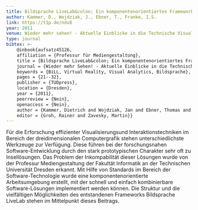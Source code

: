 ```yaml
---
title: Bildsprache LiveLab&colon; Ein komponentenorientiertes Framework im Bereich der experimentellen Computergrafik
author: Kammer, D., Wojdziak, J., Ebner, T., Franke, I.S.
link: https://t1p.de/ndv8
year: 2011
venue: Wieder mehr sehen! - Aktuelle Einblicke in die Technische Visualistik
type: journal
bibtex: >-
    @inbook{aufsatz45126,
    affiliation = {Professur für Mediengestaltung},
    title = {Bildsprache LiveLab&colon; Ein komponentenorientiertes Framework im Bereich der experimentellen Computergrafik},
    journal = {Wieder mehr Sehen! - Aktuelle Einblicke in die Technische Visualistik},
    keywords = {BiLL, Virtual Reality, Visual Analytics, Bildsprache},
    pages = {21--32},
    publisher = {TUDpress},
    location = {Dresden},
    year = {2011},
    peerreview = {Nein},
    openaccess = {Nein},
    author = {Kammer, Dietrich and Wojdziak, Jan and Ebner, Thomas and Franke, Ingmar S.},
    editor = {Groh, Rainer and Zavesky, Martin}}
---
```

Für die Erforschung effizienter Visualisierungsund Interaktionstechniken im Bereich der dreidimensionalen Computergrafik stehen unterschiedlichste Werkzeuge zur Verfügung. Diese führen bei der forschungsnahen Software-Entwicklung durch den stark prototypischen Charakter sehr oft zu Insellösungen. Das Problem der Inkompabilität dieser Lösungen wurde von der Professur Mediengestaltung der Fakultät Informatik an der Technischen Universität Dresden erkannt. Mit Hilfe von Standards im Bereich der Software-Technologie wurde eine komponentenorientierte Arbeitsumgebung erstellt, mit der schnell und einfach kombinierbare Software-Lösungen implementiert werden können. Die Struktur und die vielfältigen Möglichkeiten des entstandenen Frameworks Bildsprache LiveLab stehen im Mittelpunkt dieses Beitrags.